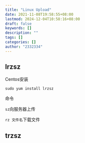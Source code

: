 ```yaml
---
title: "Linux Upload"
date: 2021-11-08T19:58:55+08:00
lastmod: 2024-12-04T10:58:16+08:00
draft: false
keywords: []
description: ""
tags: []
categories: []
author: "2332334"
---
```

<!--more-->


## lrzsz



Centos安装

`sudo yum install lrzsz` 



命令

`sz`向服务器上传

`rz 文件名`下载文件


## trzsz